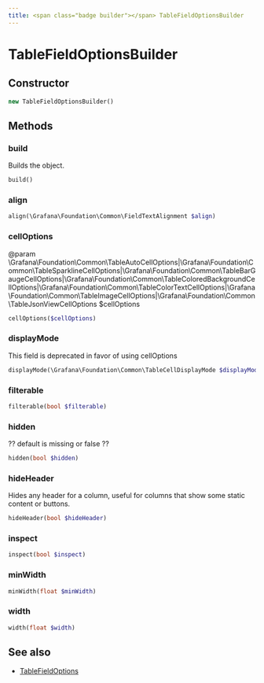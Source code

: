 ```yaml
---
title: <span class="badge builder"></span> TableFieldOptionsBuilder
---
```

# <span class="badge builder"></span> TableFieldOptionsBuilder

## Constructor

```php
new TableFieldOptionsBuilder()
```
## Methods

### <span class="badge object-method"></span> build

Builds the object.

```php
build()
```

### <span class="badge object-method"></span> align

```php
align(\Grafana\Foundation\Common\FieldTextAlignment $align)
```

### <span class="badge object-method"></span> cellOptions

@param \Grafana\Foundation\Common\TableAutoCellOptions|\Grafana\Foundation\Common\TableSparklineCellOptions|\Grafana\Foundation\Common\TableBarGaugeCellOptions|\Grafana\Foundation\Common\TableColoredBackgroundCellOptions|\Grafana\Foundation\Common\TableColorTextCellOptions|\Grafana\Foundation\Common\TableImageCellOptions|\Grafana\Foundation\Common\TableJsonViewCellOptions $cellOptions

```php
cellOptions($cellOptions)
```

### <span class="badge object-method"></span> displayMode

This field is deprecated in favor of using cellOptions

```php
displayMode(\Grafana\Foundation\Common\TableCellDisplayMode $displayMode)
```

### <span class="badge object-method"></span> filterable

```php
filterable(bool $filterable)
```

### <span class="badge object-method"></span> hidden

?? default is missing or false ??

```php
hidden(bool $hidden)
```

### <span class="badge object-method"></span> hideHeader

Hides any header for a column, useful for columns that show some static content or buttons.

```php
hideHeader(bool $hideHeader)
```

### <span class="badge object-method"></span> inspect

```php
inspect(bool $inspect)
```

### <span class="badge object-method"></span> minWidth

```php
minWidth(float $minWidth)
```

### <span class="badge object-method"></span> width

```php
width(float $width)
```

## See also

 * <span class="badge object-type-class"></span> [TableFieldOptions](./object-TableFieldOptions.md)
